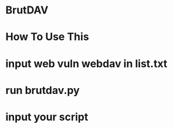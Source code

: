 # BrutDAV
# How To Use This
# input web vuln webdav in list.txt
# run brutdav.py
# input your script
